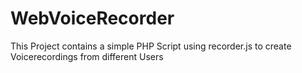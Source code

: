 # WebVoiceRecorder
This Project contains a simple PHP Script using recorder.js to create Voicerecordings from different Users
